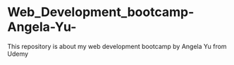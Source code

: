 # Web_Development_bootcamp-Angela-Yu-
This repository is about my web development bootcamp by Angela Yu from Udemy

